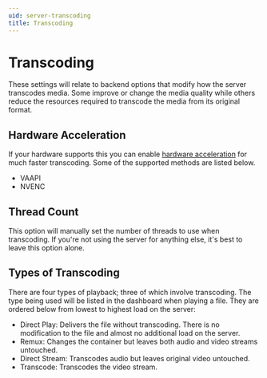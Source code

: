 ```yaml
---
uid: server-transcoding
title: Transcoding
---
```


# Transcoding

These settings will relate to backend options that modify how the server transcodes media. Some improve or change the media quality while others reduce the resources required to transcode the media from its original format.

## Hardware Acceleration

If your hardware supports this you can enable [hardware acceleration](/docs/general/administration/hardware-acceleration) for much faster transcoding. Some of the supported methods are listed below.

- VAAPI
- NVENC

## Thread Count

This option will manually set the number of threads to use when transcoding. If you're not using the server for anything else, it's best to leave this option alone.

## Types of Transcoding

There are four types of playback; three of which involve transcoding. The type being used will be listed in the dashboard when playing a file. They are ordered below from lowest to highest load on the server:

- Direct Play: Delivers the file without transcoding. There is no modification to the file and almost no additional load on the server.
- Remux: Changes the container but leaves both audio and video streams untouched.
- Direct Stream: Transcodes audio but leaves original video untouched.
- Transcode: Transcodes the video stream.
